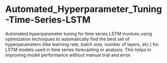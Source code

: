 # Automated_Hyperparameter_Tuning-Time-Series-LSTM
Automated hyperparameter tuning for time series LSTM involves using optimization techniques to automatically find the best set of hyperparameters (like learning rate, batch size, number of layers, etc.) for LSTM models used in time series forecasting or analysis. This helps in improving model performance without manual trial and error. 
